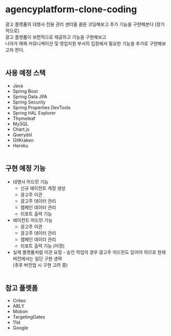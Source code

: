 # agencyplatform-clone-coding

광고 플랫폼의 대행사 전용 관리 센터를 클론 코딩해보고 추가 기능을 구현해본다 (장기적으로) </br>
광고 플랫폼이 보편적으로 제공하고 기능을 구현해보고 </br>
나아가 매체 커뮤니케이션 및 영업지원 부서의 입장에서 필요한 기능을 추가로 구현해보고자 한다. </br></br>

## 사용 예정 스택

* Java
* Spring Boot
* Spring Data JPA
* Spring Security
* Spring Properties DevTools
* Spring HAL Explorer
* Thymeleaf
* MySQL
* Chart.js
* Querydsl
* GitKraken
* Heroku </br></br>

## 구현 예정 기능

* 대행사 어드민 기능
    * 신규 에이전트 계정 생성
    * 광고주 이관
    * 광고주 데이터 관리
    * 캠페인 데이터 관리
    * 리포트 출력 기능
* 에이전트 어드민 기능
    * 광고주 이관
    * 광고주 데이터 관리
    * 캠페인 데이터 관리
    * 리포트 출력 기능 (미정)
* 실제 플랫폼처럼 이관 요청 - 승인 작업의 경우 광고주 어드민도 있어야 하므로 현재 버전에서는 일단 구현 생략 </br>
  (추후 버전업 시 구현 고려 중) </br></br>

## 참고 플랫폼

* Criteo
* ABLY
* Mobon
* TargetingGates
* 11st
* Google
